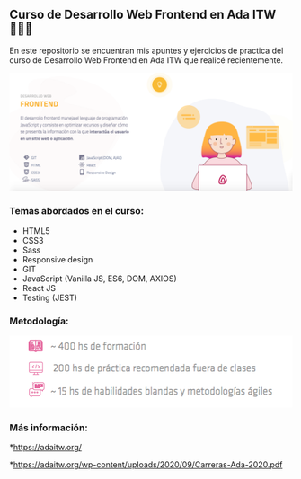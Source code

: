 ## Curso de Desarrollo Web Frontend en Ada ITW 👩‍💻✨

En este repositorio se encuentran mis apuntes y ejercicios de practica del curso de Desarrollo Web Frontend en Ada ITW que realicé recientemente.

![header](ada.png)

### Temas abordados en el curso:

- HTML5
- CSS3
- Sass
- Responsive design
- GIT
- JavaScript (Vanilla JS, ES6, DOM, AXIOS)
- React JS
- Testing (JEST)

### Metodología:

![header](metodologia.png)

### Más información:

\*https://adaitw.org/

\*https://adaitw.org/wp-content/uploads/2020/09/Carreras-Ada-2020.pdf
